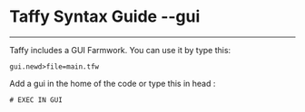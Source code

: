 # Taffy Syntax Guide --gui

---

Taffy includes a GUI Farmwork. You can use it by type this:

```
gui.newd>file=main.tfw
```

Add a gui in the home of the code or type this in head :

```
# EXEC IN GUI
```

